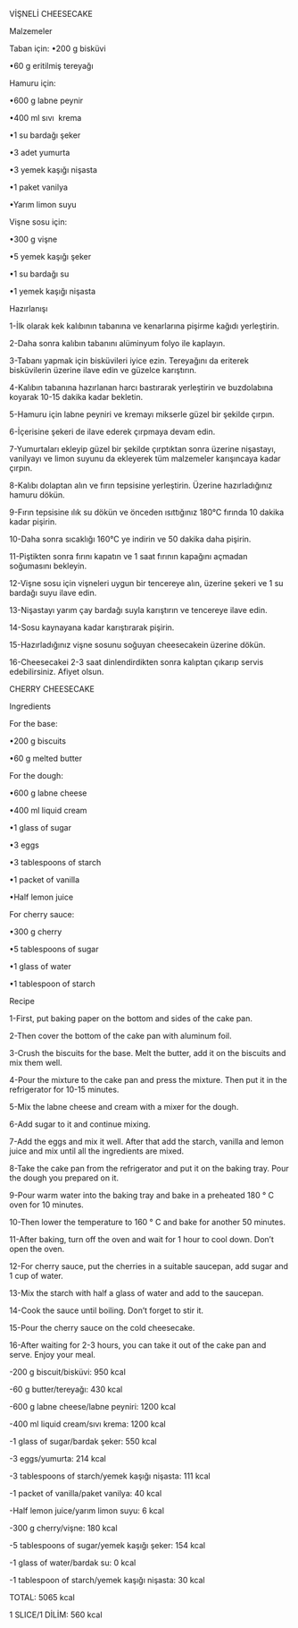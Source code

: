 VİŞNELİ CHEESECAKE

Malzemeler

Taban için:
•200 g bisküvi

•60 g eritilmiş tereyağı

Hamuru için:

•600 g labne peynir

•400 ml sıvı  krema

•1 su bardağı şeker


•3 adet yumurta

•3 yemek kaşığı nişasta

•1 paket vanilya

•Yarım limon suyu

Vişne sosu için:

•300 g vişne

•5 yemek kaşığı şeker

•1 su bardağı su

•1 yemek kaşığı nişasta 

Hazırlanışı

1-İlk olarak kek kalıbının tabanına ve kenarlarına pişirme kağıdı yerleştirin.

2-Daha sonra kalıbın tabanını alüminyum folyo ile kaplayın.

3-Tabanı yapmak için bisküvileri iyice ezin. Tereyağını da eriterek bisküvilerin üzerine ilave edin ve güzelce karıştırın.

4-Kalıbın tabanına hazırlanan harcı bastırarak yerleştirin ve buzdolabına koyarak 10-15 dakika kadar bekletin.


5-Hamuru için labne peyniri ve kremayı mikserle güzel bir şekilde çırpın.

6-İçerisine şekeri de ilave ederek çırpmaya devam edin.

7-Yumurtaları ekleyip güzel bir şekilde çırptıktan sonra üzerine nişastayı, vanilyayı ve limon suyunu da ekleyerek tüm malzemeler 
karışıncaya kadar çırpın.

8-Kalıbı dolaptan alın ve fırın tepsisine yerleştirin. Üzerine hazırladığınız hamuru dökün. 

9-Fırın tepsisine ılık su dökün ve önceden ısıttığınız 180°C fırında 10 dakika kadar pişirin.

10-Daha sonra sıcaklığı 160°C ye indirin ve 50 dakika daha pişirin.

11-Piştikten sonra fırını kapatın ve 1 saat fırının kapağını açmadan soğumasını bekleyin.

12-Vişne sosu için vişneleri uygun bir tencereye alın, üzerine şekeri ve 1 su bardağı suyu ilave edin.

13-Nişastayı yarım çay bardağı suyla karıştırın ve tencereye ilave edin.

14-Sosu kaynayana kadar karıştırarak pişirin.

15-Hazırladığınız vişne sosunu soğuyan cheesecakein üzerine dökün. 

16-Cheesecakei 2-3 saat dinlendirdikten sonra kalıptan çıkarıp servis edebilirsiniz. Afiyet olsun.


CHERRY CHEESECAKE

Ingredients

For the base:

•200 g biscuits

•60 g melted butter

For the dough:

•600 g labne cheese

•400 ml liquid cream

•1 glass of sugar

•3 eggs

•3 tablespoons of starch

•1 packet of vanilla

•Half lemon juice

For cherry sauce:

•300 g cherry

•5 tablespoons of sugar

•1 glass of water

•1 tablespoon of starch

Recipe

1-First, put baking paper on the bottom and sides of the cake pan.

2-Then cover the bottom of the cake pan with aluminum foil.

3-Crush the biscuits for the base. Melt the butter, add it on the biscuits and mix them well.

4-Pour the mixture to the cake pan and press the mixture. Then put it in the refrigerator for 10-15 minutes.

5-Mix the labne cheese and cream with a mixer for the dough.

6-Add sugar to it and continue mixing.

7-Add the eggs and mix it well. After that add the starch, vanilla and lemon juice and mix until all the ingredients are mixed.

8-Take the cake pan from the refrigerator and put it on the baking tray. Pour the dough you prepared on it.

9-Pour warm water into the baking tray and bake in a preheated 180 ° C oven for 10 minutes.

10-Then lower the temperature to 160 ° C and bake for another 50 minutes.

11-After baking, turn off the oven and wait for 1 hour to cool down. Don’t open the oven.

12-For cherry sauce, put the cherries in a suitable saucepan, add sugar and 1 cup of water.

13-Mix the starch with half a glass of water and add to the saucepan.

14-Cook the sauce until boiling. Don’t forget to stir it.

15-Pour the cherry sauce on the cold cheesecake.

16-After waiting for 2-3 hours, you can take it out of the cake pan and serve. Enjoy your meal.


-200 g biscuit/bisküvi: 950 kcal

-60 g butter/tereyağı: 430 kcal

-600 g labne cheese/labne peyniri: 1200 kcal

-400 ml liquid cream/sıvı krema: 1200 kcal

-1 glass of sugar/bardak şeker: 550 kcal

-3 eggs/yumurta: 214 kcal

-3 tablespoons of starch/yemek kaşığı nişasta: 111 kcal

-1 packet of vanilla/paket vanilya: 40 kcal

-Half lemon juice/yarım limon suyu: 6 kcal

-300 g cherry/vişne: 180 kcal

-5 tablespoons of sugar/yemek kaşığı şeker: 154 kcal

-1 glass of water/bardak su: 0 kcal

-1 tablespoon of starch/yemek kaşığı nişasta: 30 kcal

TOTAL: 5065 kcal

1 SLICE/1 DİLİM: 560 kcal
